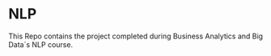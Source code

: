 # NLP
This Repo contains the project completed during Business Analytics and Big Data´s NLP course. 
